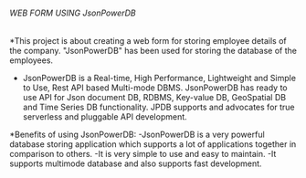 ###### WEB FORM USING JsonPowerDB ######

*This project is about creating a web form for storing employee details of the company. "JsonPowerDB" has been used for storing the database
of the employees.

* JsonPowerDB is a Real-time, High Performance, Lightweight and Simple to Use, Rest API based Multi-mode DBMS. JsonPowerDB has ready to use API for Json document DB, RDBMS, Key-value DB, GeoSpatial DB and Time Series DB functionality. JPDB supports and advocates for true serverless and pluggable API development.

*Benefits of using JsonPowerDB:
-JsonPowerDB is a very powerful database storing application which supports a lot of applications together in comparison to others.
-It is very simple to use and easy to maintain.
-It supports multimode database and also supports fast development.





                        
                     
